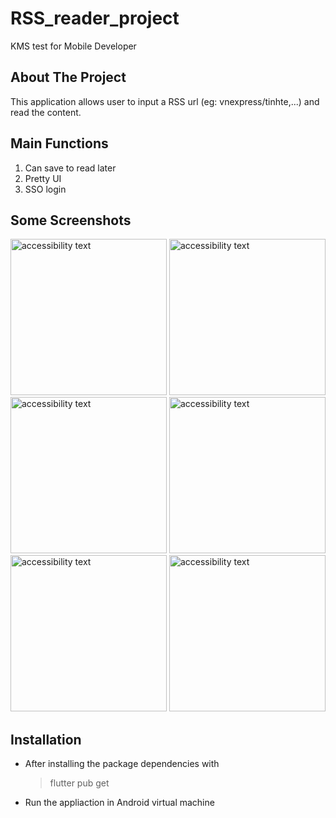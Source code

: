 # RSS_reader_project

KMS test for Mobile Developer

## About The Project

This application allows user to input a RSS url (eg: vnexpress/tinhte,...) and read the
content.

## Main Functions
1. Can save to read later
2. Pretty UI
3. SSO login

## Some Screenshots
<p float="left">
    <img src="https://user-images.githubusercontent.com/57565173/140854100-fb26941f-d1be-457e-9f57-b1fd10e1b7ec.jpg" width="250" alt="accessibility text">
   <img src="https://user-images.githubusercontent.com/57565173/140852799-04baf33d-e512-447d-a42a-af516169ca20.jpg" width="250" alt="accessibility text">  
    <img src="https://user-images.githubusercontent.com/57565173/140854107-7d856178-dcdf-4076-aa0a-0b38a2f4297d.jpg" width="250" alt="accessibility text">
    <img src="https://user-images.githubusercontent.com/57565173/140854112-67dbdcd4-c4aa-4caf-bea2-c22441e41e83.jpg" width="250" alt="accessibility text">
    <img src="https://user-images.githubusercontent.com/57565173/140854114-cb470b47-e747-4729-8982-bf44d96b8b5d.jpg" width="250" alt="accessibility text">
        <img src="https://user-images.githubusercontent.com/57565173/140854110-61834f30-951c-4392-a99a-bf28128a6227.jpg" width="250" alt="accessibility text">
</p>

## Installation

 - After installing the package dependencies with

      >flutter pub get
 
 - Run the appliaction in Android virtual machine
 

